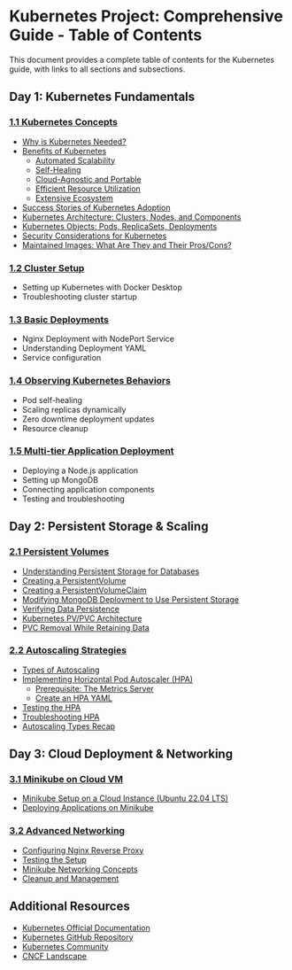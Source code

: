 # Kubernetes Project: Comprehensive Guide - Table of Contents

This document provides a complete table of contents for the Kubernetes guide, with links to all sections and subsections.

## Day 1: Kubernetes Fundamentals

### [1.1 Kubernetes Concepts](day1-fundamentals/01_kubernetes_fundamentals.md)
- [Why is Kubernetes Needed?](day1-fundamentals/01_kubernetes_fundamentals.md#why-is-kubernetes-needed)
- [Benefits of Kubernetes](day1-fundamentals/01_kubernetes_fundamentals.md#benefits-of-kubernetes)
  - [Automated Scalability](day1-fundamentals/01_kubernetes_fundamentals.md#automated-scalability)
  - [Self-Healing](day1-fundamentals/01_kubernetes_fundamentals.md#self-healing)
  - [Cloud-Agnostic and Portable](day1-fundamentals/01_kubernetes_fundamentals.md#cloud-agnostic-and-portable)
  - [Efficient Resource Utilization](day1-fundamentals/01_kubernetes_fundamentals.md#efficient-resource-utilization)
  - [Extensive Ecosystem](day1-fundamentals/01_kubernetes_fundamentals.md#extensive-ecosystem)
- [Success Stories of Kubernetes Adoption](day1-fundamentals/01_kubernetes_fundamentals.md#success-stories-of-kubernetes-adoption)
- [Kubernetes Architecture: Clusters, Nodes, and Components](day1-fundamentals/01_kubernetes_fundamentals.md#kubernetes-architecture-clusters-nodes-and-components)
- [Kubernetes Objects: Pods, ReplicaSets, Deployments](day1-fundamentals/01_kubernetes_fundamentals.md#kubernetes-objects-pods-replicasets-deployments)
- [Security Considerations for Kubernetes](day1-fundamentals/01_kubernetes_fundamentals.md#security-considerations-for-kubernetes)
- [Maintained Images: What Are They and Their Pros/Cons?](day1-fundamentals/01_kubernetes_fundamentals.md#maintained-images-what-are-they-and-their-proscons)

### [1.2 Cluster Setup](day1-fundamentals/02_cluster_setup.md)
- Setting up Kubernetes with Docker Desktop
- Troubleshooting cluster startup

### [1.3 Basic Deployments](day1-fundamentals/03_basic_deployments.md)
- Nginx Deployment with NodePort Service
- Understanding Deployment YAML
- Service configuration

### [1.4 Observing Kubernetes Behaviors](day1-fundamentals/04_observing_behaviors.md)
- Pod self-healing
- Scaling replicas dynamically
- Zero downtime deployment updates
- Resource cleanup

### [1.5 Multi-tier Application Deployment](day1-fundamentals/05_nodejs_app_deployment.md)
- Deploying a Node.js application
- Setting up MongoDB
- Connecting application components
- Testing and troubleshooting

## Day 2: Persistent Storage & Scaling

### [2.1 Persistent Volumes](day2/01_Persistent_Storage.md)
- [Understanding Persistent Storage for Databases](day2/01_Persistent_Storage.md#understanding-persistent-storage-for-databases)
- [Creating a PersistentVolume](day2/01_Persistent_Storage.md#creating-a-persistentvolume)
- [Creating a PersistentVolumeClaim](day2/01_Persistent_Storage.md#creating-a-persistentvolumeclaim)
- [Modifying MongoDB Deployment to Use Persistent Storage](day2/01_Persistent_Storage.md#modifying-mongodb-deployment-to-use-persistent-storage)
- [Verifying Data Persistence](day2/01_Persistent_Storage.md#verifying-data-persistence)
- [Kubernetes PV/PVC Architecture](day2/01_Persistent_Storage.md#kubernetes-pvpvc-architecture)
- [PVC Removal While Retaining Data](day2/01_Persistent_Storage.md#pvc-removal-while-retaining-data)

### [2.2 Autoscaling Strategies](day2/02_Autoscaling.md)
- [Types of Autoscaling](day2/02_Autoscaling.md#types-of-autoscaling)
- [Implementing Horizontal Pod Autoscaler (HPA)](day2/02_Autoscaling.md#implementing-horizontal-pod-autoscaler-hpa)
  - [Prerequisite: The Metrics Server](day2/02_Autoscaling.md#prerequisite-the-metrics-server)
  - [Create an HPA YAML](day2/02_Autoscaling.md#create-an-hpa-yaml-sparta-hpayaml)
- [Testing the HPA](day2/02_Autoscaling.md#testing-the-hpa)
- [Troubleshooting HPA](day2/02_Autoscaling.md#troubleshooting-hpa)
- [Autoscaling Types Recap](day2/02_Autoscaling.md#autoscaling-types-recap)

## Day 3: Cloud Deployment & Networking

### [3.1 Minikube on Cloud VM](day3/01_Minikube_Cloud_Setup.md)
- [Minikube Setup on a Cloud Instance (Ubuntu 22.04 LTS)](day3/01_Minikube_Cloud_Setup.md#minikube-setup-on-a-cloud-instance-ubuntu-2204-lts)
- [Deploying Applications on Minikube](day3/01_Minikube_Cloud_Setup.md#deploying-applications-on-minikube)

### [3.2 Advanced Networking](day3/02_Advanced_Networking.md)
- [Configuring Nginx Reverse Proxy](day3/02_Advanced_Networking.md#configuring-nginx-reverse-proxy)
- [Testing the Setup](day3/02_Advanced_Networking.md#testing-the-setup)
- [Minikube Networking Concepts](day3/02_Advanced_Networking.md#minikube-networking-concepts)
- [Cleanup and Management](day3/02_Advanced_Networking.md#cleanup-and-management)

## Additional Resources

- [Kubernetes Official Documentation](https://kubernetes.io/docs/home/)
- [Kubernetes GitHub Repository](https://github.com/kubernetes/kubernetes)
- [Kubernetes Community](https://kubernetes.io/community/)
- [CNCF Landscape](https://landscape.cncf.io/)
